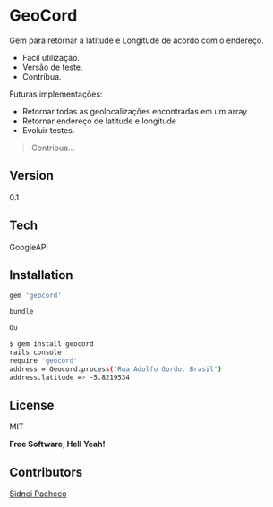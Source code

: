 GeoCord
=========

Gem para retornar a latitude e Longitude de acordo com o endereço.
  
  - Facil utilização.
  - Versão de teste.
  - Contribua.

Futuras implementações:

- Retornar todas as geolocalizações encontradas em um array.
- Retornar endereço de latitude e longitude
- Evoluir testes.
> Contribua...


Version
----

0.1

Tech
-----------

GoogleAPI

Installation
--------------

```sh
gem 'geocord'

bundle

Ou

$ gem install geocord
rails console
require 'geocord'
address = Geocord.process('Rua Adolfo Gordo, Brasil') 
address.latitude => -5.8219534
```

License
----

MIT

**Free Software, Hell Yeah!**


Contributors
--------------
[Sidnei Pacheco](https://github.com/sidneip)

